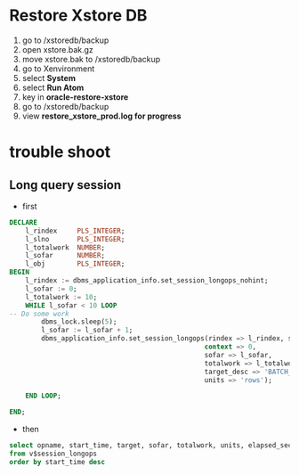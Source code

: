 # Restore Xstore DB
1. go to /xstoredb/backup
2. open xstore.bak.gz
3. move xstore.bak to /xstoredb/backup
4. go to Xenvironment
5. select **System**
6. select **Run Atom**
7. key in **oracle-restore-xstore**
8. go to /xstoredb/backup
9. view **restore_xstore_prod.log for progress**

# trouble shoot
## Long query session
- first
```sql
DECLARE
    l_rindex     PLS_INTEGER;
    l_slno       PLS_INTEGER;
    l_totalwork  NUMBER;
    l_sofar      NUMBER;
    l_obj        PLS_INTEGER;
BEGIN
    l_rindex := dbms_application_info.set_session_longops_nohint;
    l_sofar := 0;
    l_totalwork := 10;
    WHILE l_sofar < 10 LOOP
-- Do some work
        dbms_lock.sleep(5);
        l_sofar := l_sofar + 1;
        dbms_application_info.set_session_longops(rindex => l_rindex, slno => l_slno, op_name => 'BATCH_LOAD', target => l_obj,
                                                 context => 0,
                                                 sofar => l_sofar,
                                                 totalwork => l_totalwork,
                                                 target_desc => 'BATCH_LOAD_TABLE',
                                                 units => 'rows');

    END LOOP;

END;
```
- then
```sql
select opname, start_time, target, sofar, totalwork, units, elapsed_seconds, message
from v$session_longops
order by start_time desc
```


